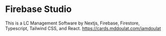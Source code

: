 
# Firebase Studio

This is a LC Management Software by Nextjs, Firebase, Firestore, Typescript, Tailwind CSS, and React.
https://cards.mddoulat.com/iamdoulat
